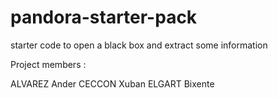 # pandora-starter-pack
starter code to open a black box and extract some information

Project members :


ALVAREZ Ander
CECCON Xuban 
ELGART Bixente
